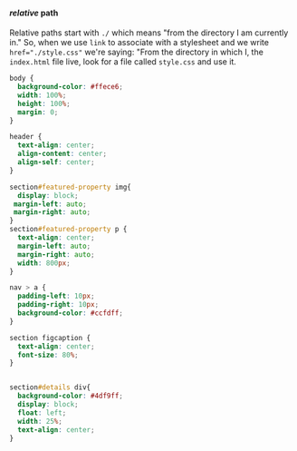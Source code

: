 ####  *relative* path

Relative paths start with `./` which means "from the directory I am currently in." So, when we use `link` to associate with a stylesheet and we write `href="./style.css"` we're saying: "From the directory in which I, the `index.html` file live, look for a file called `style.css` and use it.

```css
body {
  background-color: #ffece6;
  width: 100%;
  height: 100%;
  margin: 0;
}

header {
  text-align: center;
  align-content: center;
  align-self: center;
}

section#featured-property img{
  display: block;
 margin-left: auto;
 margin-right: auto;
}
section#featured-property p {
  text-align: center;
  margin-left: auto;
  margin-right: auto;
  width: 800px;
}

nav > a {
  padding-left: 10px;
  padding-right: 10px;
  background-color: #ccfdff;
}

section figcaption {
  text-align: center;
  font-size: 80%;
}


section#details div{
  background-color: #4df9ff;
  display: block;
  float: left;
  width: 25%;
  text-align: center;
}
```


